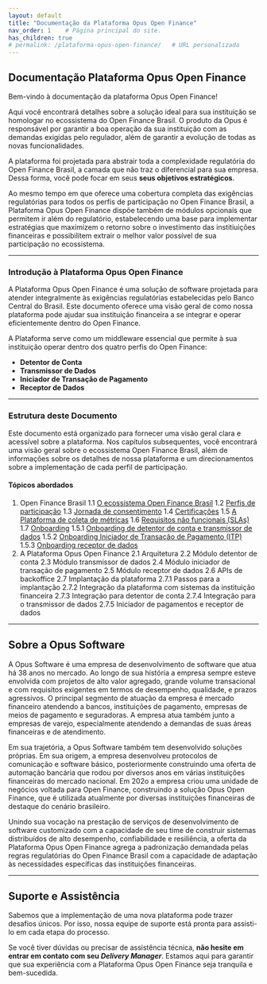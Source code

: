 ```yaml
---
layout: default
title: "Documentação da Plataforma Opus Open Finance"
nav_order: 1    # Página principal do site. 
has_children: true
# permalink: /plataforma-opus-open-finance/   # URL personalizada
---
```

## Documentação Plataforma Opus Open Finance

Bem-vindo à documentação da plataforma Opus Open Finance!

Aqui você encontrará detalhes sobre a solução ideal para sua instituição se homologar no ecossistema do Open Finance Brasil. O produto da Opus é responsável por garantir a boa operação da sua instituição com as demandas exigidas pelo regulador, além de garantir a evolução de todas as novas funcionalidades.

A plataforma foi projetada para abstrair toda a complexidade regulatória do Open Finance Brasil, a camada que não traz o diferencial para sua empresa. Dessa forma, você pode focar em seus **seus objetivos estratégicos**.

Ao mesmo tempo em que oferece uma cobertura completa das exigências regulatórias para todos os perfis de participação no Open Finance Brasil, a Plataforma Opus Open Finance dispõe também de módulos opcionais que permitem ir além do regulatório, estabelecendo uma base para implementar estratégias que maximizem o retorno sobre o investimento das institiuições financeiras e possibilitem extrair o melhor valor possível de sua participação no ecossistema.

---

### Introdução à Plataforma Opus Open Finance

A Plataforma Opus Open Finance é uma solução de software projetada para atender integralmente às exigências regulatórias estabelecidas pelo Banco Central do Brasil. Este documento oferece uma visão geral de como nossa plataforma pode ajudar sua instituição financeira a se integrar e operar eficientemente dentro do Open Finance.

A Plataforma serve como um middleware essencial que permite à sua instituição operar dentro dos quatro perfis do Open Finance:

- **Detentor de Conta**
- **Transmissor de Dados**
- **Iniciador de Transação de Pagamento**
- **Receptor de Dados**

---

### Estrutura deste Documento

Este documento está organizado para fornecer uma visão geral clara e acessível sobre a plataforma. Nos capítulos subsequentes, você encontrará uma visão geral sobre o ecossistema Open Finance Brasil, além de informações sobre os detalhes de nossa plataforma e um direcionamentos sobre a implementação de cada perfil de participação.

#### Tópicos abordados

1. Open Finance Brasil
   1.1 [O ecossistema Open Finance Brasil][O Ecossistema Open Finance Brasil]
   1.2 [Perfis de participação][Perfis de participação]
   1.3 [Jornada de consentimento][Jornada de Consentimento]
   1.4 [Certificações][Certificações]
   1.5 [A Plataforma de coleta de métricas][PCM]
   1.6 [Requisitos não funcionais (SLAs)][Requisitos Não Funcionais]
   1.7 [Onboarding][Onboarding]
      1.5.1 [Onboarding de detentor de conta e transmissor de dados][Onboarding Detentor e Transmissor]
      1.5.2 [Onboarding Iniciador de Transação de Pagamento (ITP)][Onboarding ITP]
      1.5.3 [Onboarding receptor de dados][Onboarding Receptor]
2. A Plataforma Opus Open Finance
   2.1 Arquitetura
   2.2 Módulo detentor de conta
   2.3 Módulo transmissor de dados
   2.4 Módulo iniciador de transação de pagamento
   2.5 Módulo receptor de dados
   2.6 APIs de backoffice
   2.7 Implantação da plataforma
      2.7.1 Passos para a implantação
      2.7.2 Integração da plataforma com sistemas da instituição financeira
      2.7.3 Integração para detentor de conta
      2.7.4 Integração para o transmissor de dados
      2.7.5 Iniciador de pagamentos e receptor de dados

---

## Sobre a Opus Software

A Opus Software é uma empresa de desenvolvimento de software que atua há 38 anos no mercado. Ao longo de sua história a empresa sempre esteve envolvida com projetos de alto valor agregado, grande volume transacional e com requisitos exigentes em termos de desempenho, qualidade, e prazos agressivos. O principal segmento de atuação da empresa é mercado financeiro atendendo a bancos, instituições de pagamento, empresas de meios de pagamento e seguradoras. A empresa atua também junto a empresas de varejo, especialmente atendendo a demandas de suas áreas financeiras e de atendimento.

Em sua trajetória, a Opus Software também tem desenvolvido soluções próprias. Em sua origem, a empresa desenvolveu protocolos de comunicação e software básico, posteriormente construindo uma oferta de automação bancária que rodou por diversos anos em várias instituições financeiras do mercado nacional. Em 202o a empresa criou uma unidade de negócios voltada para Open Finance, construindo a solução Opus Open Finance, que é utilizada atualmente por diversas instituições financeiras de destaque do cenário brasileiro.

Unindo sua vocação na prestação de serviços de desenvolvimento de software customizado com a capacidade de seu time de construir sistemas distribuídos de alto desempenho, confiabilidade e resiliência, a oferta da Plataforma Opus Open Finance agrega a padronização demandada pelas regras regulatórias do Open Finance Brasil com a capacidade de adaptação às necessidades específicas das instituições financeiras.

---

## Suporte e Assistência

Sabemos que a implementação de uma nova plataforma pode trazer desafios únicos. Por isso, nossa equipe de suporte está pronta para assisti-lo em cada etapa do processo.

Se você tiver dúvidas ou precisar de assistência técnica, **não hesite em entrar em contato com seu *Delivery Manager***. Estamos aqui para garantir que sua experiência com a Plataforma Opus Open Finance seja tranquila e bem-sucedida.

[O Ecossistema Open Finance Brasil]: ./pt-br/Open-Finance/Open-Finance-Brasil/Ecossistema/OFB-Ecossistema.md
[Perfis de participação]: ./pt-br/Open-Finance/Open-Finance-Brasil/PerfisOFB/OFB-Perfis.md
[Certificações]: ./pt-br/Open-Finance/Open-Finance-Brasil/OFB-Certificações.md
[Jornada de Consentimento]: ./pt-br/Open-Finance/Open-Finance-Brasil/JornadaConsentimento/OFB-JornadaConsentimento.md
[Requisitos Não Funcionais]: ./pt-br/Open-Finance/Open-Finance-Brasil/OFB-RequisitosNF.md
[PCM]: ./pt-br/Open-Finance/Open-Finance/Open-Finance-Brasil/PCM/OFB-PCM.md
[Onboarding]: ./pt-br/Open-Finance/Open-Finance-Brasil/Onboarding/Onboarding.md
[Onboarding Detentor e Transmissor]: ./pt-br/Open-Finance/Open-Finance-Brasil/Onboarding/Onboarding-detent-transm.md
[Onboarding ITP]: ./pt-br/Open-Finance/Open-Finance-Brasil/Onboarding/OnboardingITP.md
[Onboarding Receptor]: ./pt-br/Open-Finance/Open-Finance-Brasil/Onboarding/OnboardingRecept.md
